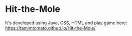 # Hit-the-Mole
It's developed using Java, CSS, HTML and play game here: https://tamimtomato.github.io/Hit-the-Mole/
